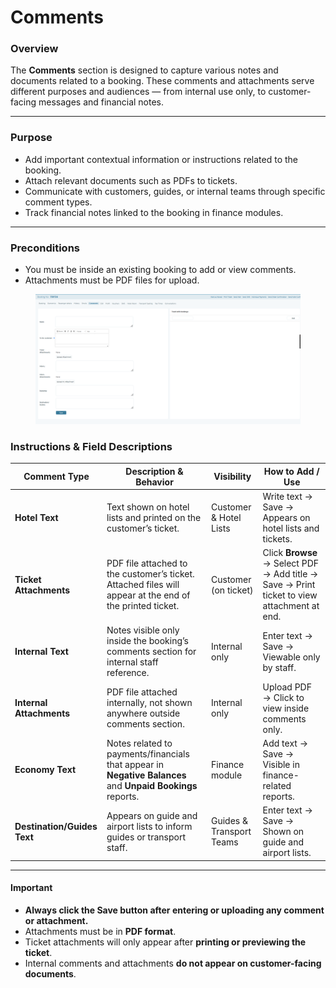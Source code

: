 # Comments

### **Overview**

The **Comments** section is designed to capture various notes and documents related to a booking. These comments and attachments serve different purposes and audiences — from internal use only, to customer-facing messages and financial notes.

***

### **Purpose**

* Add important contextual information or instructions related to the booking.
* Attach relevant documents such as PDFs to tickets.
* Communicate with customers, guides, or internal teams through specific comment types.
* Track financial notes linked to the booking in finance modules.

***

### **Preconditions**

* You must be inside an existing booking to add or view comments.
* Attachments must be PDF files for upload.

<figure><img src="../../.gitbook/assets/image (1) (1) (1) (1) (1) (1) (1) (1) (1) (1) (1) (1) (1) (1) (1) (1) (1) (1) (1) (1) (1) (1) (1) (1) (1) (1) (1) (1) (1) (1) (1) (1) (1) (1) (1) (1) (1) (1) (1) (1) (1) (1) (1) (1) (1) (1) (1) (1) (1) (1) (1) (1) (1).png" alt=""><figcaption></figcaption></figure>

### **Instructions & Field Descriptions**

| **Comment Type**            | **Description & Behavior**                                                                                 | **Visibility**           | **How to Add / Use**                                                                       |
| --------------------------- | ---------------------------------------------------------------------------------------------------------- | ------------------------ | ------------------------------------------------------------------------------------------ |
| **Hotel Text**              | Text shown on hotel lists and printed on the customer’s ticket.                                            | Customer & Hotel Lists   | Write text → Save → Appears on hotel lists and tickets.                                    |
| **Ticket Attachments**      | PDF file attached to the customer’s ticket. Attached files will appear at the end of the printed ticket.   | Customer (on ticket)     | Click **Browse** → Select PDF → Add title → Save → Print ticket to view attachment at end. |
| **Internal Text**           | Notes visible only inside the booking’s comments section for internal staff reference.                     | Internal only            | Enter text → Save → Viewable only by staff.                                                |
| **Internal Attachments**    | PDF file attached internally, not shown anywhere outside comments section.                                 | Internal only            | Upload PDF → Click to view inside comments only.                                           |
| **Economy Text**            | Notes related to payments/financials that appear in **Negative Balances** and **Unpaid Bookings** reports. | Finance module           | Add text → Save → Visible in finance-related reports.                                      |
| **Destination/Guides Text** | Appears on guide and airport lists to inform guides or transport staff.                                    | Guides & Transport Teams | Enter text → Save → Shown on guide and airport lists.                                      |

***

#### **Important**

* **Always click the Save button after entering or uploading any comment or attachment.**
* Attachments must be in **PDF format**.
* Ticket attachments will only appear after **printing or previewing the ticket**.
* Internal comments and attachments **do not appear on customer-facing documents**.
